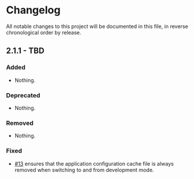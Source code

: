 # Changelog

All notable changes to this project will be documented in this file, in reverse chronological order by release.

## 2.1.1 - TBD

### Added

- Nothing.

### Deprecated

- Nothing.

### Removed

- Nothing.

### Fixed

- [#13](https://github.com/zfcampus/zf-development-mode/pull/13) ensures that
  the application configuration cache file is always removed when switching
  to and from development mode.
